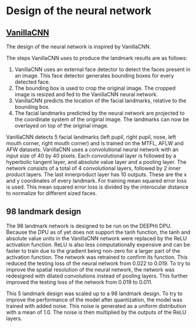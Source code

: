 # Design of the neural network

## [VanillaCNN](https://github.com/ishay2b/VanillaCNN)

The design of the neural network is inspired by VanillaCNN.

The steps VanillaCNN uses to produce the landmark results are as follows:

1. VanillaCNN uses an external face detector to detect the faces present in an image. This face detector generates bounding boxes for every detected face.
2. The bounding box is used to crop the original image. The cropped image is resized and fed to the VanillaCNN neural network.
3. VanillaCNN predicts the location of the facial landmarks, relative to the bounding box.
4. The facial landmarks predicted by the neural network are projected to the coordinate system of the original image. The landmarks can now be overlayed on top of the original image.

VanillaCNN detects 5 facial landmarks (left pupil, right pupil, nose, left mouth corner, right mouth corner) and is trained on the MTFL, AFLW and AFW datasets. VanillaCNN uses a convolutional neural network with an input size of 40 by 40 pixels. Each convolutional layer is followed by a hyperbolic tangent layer, and absolute value layer and a pooling layer. The network consists of a total of 4 convolutional layers, followed by 2 inner product layers. The last innerproduct layer has 10 outputs. These are the x and y coordinates of every landmark. For training mean squared error loss is used. This mean squared error loss is divided by the interocular distance to normalize for different sized faces.

## 98 landmark design

The 98 landmark network is designed to be run on the DEEPHi DPU. Because the DPU as of yet does not support the tanh function, the tanh and absolute value units in the VanillaCNN network were replaced by the ReLU activation function. ReLU is also less computationally expensive and can be faster to train due to the gradient being non-zero for a larger part of the activation function. The network was retrained to confirm its function. This reduced the testing loss of the neural network from 0.022 to 0.019. To try to improve the spatial resolution of the neural network, the network was redesigned with dilated convolutions instead of pooling layers. This further improved the testing loss of the network from 0.019 to 0.011.

This 5 landmark design was scaled up to a 98 landmark design. To try to improve the performance of the model after quantization, the model was trained with added noise. This noise is generated as a uniform distribution with a mean of 1.0. The noise is then multiplied by the outputs of the ReLU layers.